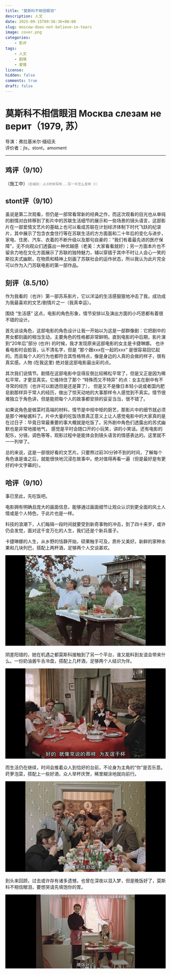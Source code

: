 ```yaml
---
title: "莫斯科不相信眼泪"
description: 人文
date: 2025-09-15T09:56:36+08:00
slug: moscow-does-not-believe-in-tears
image: cover.png
categories:
    - 影评
tags:
    - 人文
    - 剧情
    - 爱情
license: 
hidden: false
comments: true
draft: false
---
```


# 莫斯科不相信眼泪 Москва слезам не верит（1979, 苏）

导演：弗拉基米尔·缅绍夫  
评价者：jls，stont，amoment

***

## 鸡评（9/10）

（施工中）<span style="font-size:0.75em !important; color:gray !important;">（后端刻：JLS你快写呀……写一半怎么发呀（））</span>   

## stont评（9/10）

虽说是第二次观看，但仍是一部常看常新的经典之作，而这次观看的目光也从单纯的剧情对白转移到了影片中的苏联生活细节的展示和一些场景的镜头语言，这部影片在一部爱情文艺片的基础上也可以看成苏联在计划经济体制下时代飞跃的纪录片，其中展示了包含衣食住行等在苏联生活的方方面面和二十年后的变化与进步，家电、住房、汽车、衣着的不断升级以及那句自豪的：“我们有着最先进的医疗保障”，无不向观众们透露出一种优越感（老美：大家看看就好）；另一方面本片也不留余力地在文化方面展示了苏联的独特魅力，辅以穿插于其中不时让人会心一笑的斯拉夫式幽默，在物质和精神上刻画了苏联社会的运作状态，所以我认为此片完全可以作为入门苏联电影的第一部作品。

## 刻评（8.5/10）

作为我看的（也许）第一部苏系影片，它以洋溢的生活感狠狠地冲击了我，成功成为我最喜欢的文艺/剧情片之一（我真幸运）。

围绕 “生活感” 这点，电影的角色形象，情节安排以及演出方面的小巧思都有着很不错的设计。

首先谈谈角色，这部电影的角色设计让我一开始以为这是一部群像剧：它把剧中的男女都刻画的相当生动，主要角色的性格都非常鲜明。直到电影的中后期，影片演到“20年后”部分 (也许) 的时候，我才发现原来这部电影的女主是卡捷琳娜。
也许看电影时会脸盲，认不清名字，但是 “那个跟xxx在一起的xxx” 是很容易回忆起的。而且每个人的行为也都符合其性格特点，像是身边的人真的会做的样子，很有真实感。人物 (在我这里) 绝对是这部电影最出彩的点。

其次我们说情节。剧情在这部电影中显得反倒比较稀松平常了，但是又正是因为稀松平常，才更显真实。它维持住了那个 “特殊而又不特异” 的点：女主在剧中有不寻常的经历（也许可以剧透但是还是算了），
但是又不是像日本轻小说或者国内肥皂剧那样异于常人的经历，做出了惊天动地的大事那样令人感觉到不真实。情节很难独立于角色讲，但是能把每个人的故事都安排的妥妥当当，很不错了。

如果说角色是做菜时高端的材料，情节是中规中矩的厨艺，那影片中的细节就必须是那个神秘酱料了。片中大量的吃饭场景真正意义上让人感觉电影中的大家真的是在过日子：毕竟日常最重要的事大概就是吃饭了。另外剧中角色们透露出的苏式幽默也是非常地接地气，
感觉是平时会随口开的小玩笑，讲的小笑话。还有电影的配乐，分镜，调色等等，观影过程中是能体会到镜头语言的情感表达的。这里就不一一列举了。

总的来说，这是一部很好看的文艺片。只要熬过前30分钟不到的时间，了解每个角色谁是谁之后，就能很快地沉浸在故事中。绝对值得再看一遍（但是最好是有更好的中文字幕的）。

## 哈评（9/10）

事已至此，先吃饭吧。

电影拥有明确且庞大的画面信息，能够通过画面细节让观众认识到更全面的风土人情或是个人特色，于此片也是一样。

科技的浪潮下，人们每隔一段时间就要受到新奇事物的冲击，到了四十来岁，或许仍会发觉，面对这千变万化的人生，我们还是个新兵蛋子。

卡捷琳娜的人生，从乡野的恬静开始，硕果触手可及，质朴又美好。新鲜的家种水果和几块列巴，搭配上两杯酒，足够两个人交谈甚欢。

![乡间生活](img/village-life.png)

阴差阳错的，她在机遇之都莫斯科接触到了另一个平台，谁又能料到友谊会带来什么。一份奶油酱牛舌冷盘，搭配上几杯酒，足够两个人结识为伴。

![cheers!](img/cheers.png)

而生活仍在继续，时间会推着众人到恰好的台前，不论身为主角的“你”是否乐意。莳萝泡菜，搭配上一些好酒，众人举杯庆贺，稀里糊涂地就向前行。

![kiss-the-bride!](img/kiss-the-bride.png)

到头来回顾，过去或许存有诸多遗憾，也曾在深夜以泪入梦，但是晚饭好了，莫斯科不相信眼泪，要想哭请先填饱你的胃。

![晚饭好了](img/dinner-is-ready.jpg)

